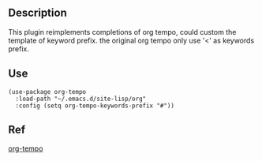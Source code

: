 ## Description

This plugin reimplements completions of org tempo, could custom the
template of keyword prefix.  the original org tempo only use '<' as
keywords prefix.

## Use

``` elisp
(use-package org-tempo
  :load-path "~/.emacs.d/site-lisp/org"
  :config (setq org-tempo-keywords-prefix "#"))
```

## Ref

[org-tempo](https://github.com/emacs-mirror/emacs/blob/3af9e84ff59811734dcbb5d55e04e1fdb7051e77/lisp/org/org-tempo.el)

